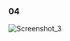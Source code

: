 ### 04

![Screenshot_3](https://user-images.githubusercontent.com/33932398/102365893-cf454600-3f96-11eb-87c3-b9e24b2d7565.png)
